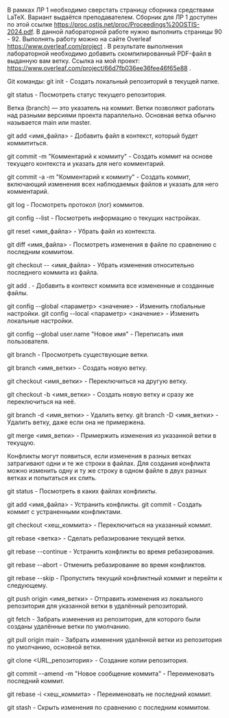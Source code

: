 В рамках ЛР 1 необходимо сверстать страницу сборника средствами LaTeX. Вариант выдаётся преподавателем.
Сборник для ЛР 1 доступен по этой ссылке https://proc.ostis.net/proc/Proceedings%20OSTIS-2024.pdf.
В данной лабораторной работе нужно выполнить страницы 90 - 92. 
Выполнять работу можно на сайте Overleaf https://www.overleaf.com/project .
В результате выполнения лабораторной необходимо добавить скомпилированный PDF-файл в выданную вам ветку.
Ссылка на мой проект: https://www.overleaf.com/project/66d7fb036ee36fee46f65e88 .

Git команды:
git init - Создать локальный репозиторий в текущей папке.

git status - Посмотреть статус текущего репозитория.

Ветка (branch) — это указатель на коммит. Ветки позволяют работать над разными версиями проекта параллельно. Основная ветка обычно называется main или master.

git add <имя_файла> - Добавить файл в контекст, который будет коммититься.

git commit -m "Комментарий к коммиту" - Создать коммит на основе текущего контекста и указать для него комментарий.

git commit -a -m "Комментарий к коммиту" - Создать коммит, включающий изменения всех наблюдаемых файлов и указать для него комментарий.

git log - Посмотреть протокол (лог) коммитов.

git config --list - Посмотреть информацию о текущих настройках.

git reset <имя_файла> - Убрать файл из контекста.

git diff <имя_файла> - Посмотреть изменения в файле по сравнению с последним коммитом.

git checkout -- <имя_файла> - Убрать изменения относительно последнего коммита из файла.

git add . - Добавить в контекст коммита все измененные и созданные файлы.

git config --global <параметр> <значение> - Изменить глобальные настройки. git config --local <параметр> <значение> - Изменить локальные настройки.

git config --global user.name "Новое имя" - Переписать имя пользователя.

git branch - Просмотреть существующие ветки.

git branch <имя_ветки> - Создать новую ветку.

git checkout <имя_ветки> - Переключиться на другую ветку.

git checkout -b <имя_ветки> - Создать новую ветку и сразу же переключиться на неё.

git branch -d <имя_ветки> - Удалить ветку. git branch -D <имя_ветки> - Удалить ветку, даже если она не примержена.

git merge <имя_ветки> - Примержить изменения из указанной ветки в текущую.

Конфликты могут появиться, если изменения в разных ветках затрагивают одни и те же строки в файлах. Для создания конфликта можно изменить одну и ту же строку в одном файле в двух разных ветках и попытаться их слить.

git status - Посмотреть в каких файлах конфликты.

git add <имя_файла> - Устранить конфликты. git commit - Создать коммит с устраненными конфликтами.

git checkout <хеш_коммита> - Переключиться на указанный коммит.

git rebase <ветка> - Сделать ребазирование текущей ветки.

git rebase --continue - Устранить конфликты во время ребазирования.

git rebase --abort - Отменить ребазирование во время конфликтов.

git rebase --skip - Пропустить текущий конфликтный коммит и перейти к следующему.

git push origin <имя_ветки> - Отправить изменения из локального репозитория для указанной ветки в удалённый репозиторий.

git fetch - Забрать изменения из репозитория, для которого были созданы удалённые ветки по умолчанию.

git pull origin main - Забрать изменения удалённой ветки из репозитория по умолчанию, основной ветки.

git clone <URL_репозитория> - Создание копии репозитория.

git commit --amend -m "Новое сообщение коммита" - Переименовать последний коммит.

git rebase -i <хеш_коммита> - Переименовать не последний коммит.

git stash - Скрыть изменения по сравнению с последним коммитом.

